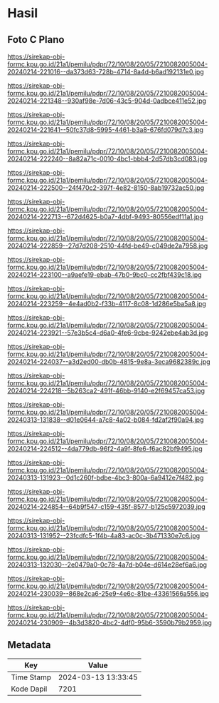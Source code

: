 # Hasil

## Foto C Plano

https://sirekap-obj-formc.kpu.go.id/21a1/pemilu/pdpr/72/10/08/20/05/7210082005004-20240214-221016--da373d63-728b-4714-8a4d-b6ad192131e0.jpg

https://sirekap-obj-formc.kpu.go.id/21a1/pemilu/pdpr/72/10/08/20/05/7210082005004-20240214-221348--930af98e-7d06-43c5-904d-0adbce411e52.jpg

https://sirekap-obj-formc.kpu.go.id/21a1/pemilu/pdpr/72/10/08/20/05/7210082005004-20240214-221641--50fc37d8-5995-4461-b3a8-676fd079d7c3.jpg

https://sirekap-obj-formc.kpu.go.id/21a1/pemilu/pdpr/72/10/08/20/05/7210082005004-20240214-222240--8a82a71c-0010-4bc1-bbb4-2d57db3cd083.jpg

https://sirekap-obj-formc.kpu.go.id/21a1/pemilu/pdpr/72/10/08/20/05/7210082005004-20240214-222500--24f470c2-397f-4e82-8150-8ab19732ac50.jpg

https://sirekap-obj-formc.kpu.go.id/21a1/pemilu/pdpr/72/10/08/20/05/7210082005004-20240214-222713--672d4625-b0a7-4dbf-9493-80556edf11a1.jpg

https://sirekap-obj-formc.kpu.go.id/21a1/pemilu/pdpr/72/10/08/20/05/7210082005004-20240214-222859--27d7d208-2510-44fd-be49-c049de2a7958.jpg

https://sirekap-obj-formc.kpu.go.id/21a1/pemilu/pdpr/72/10/08/20/05/7210082005004-20240214-223100--a9aefe19-ebab-47b0-9bc0-cc2fbf439c18.jpg

https://sirekap-obj-formc.kpu.go.id/21a1/pemilu/pdpr/72/10/08/20/05/7210082005004-20240214-223259--4e4ad0b2-f33b-4117-8c08-1d286e5ba5a8.jpg

https://sirekap-obj-formc.kpu.go.id/21a1/pemilu/pdpr/72/10/08/20/05/7210082005004-20240214-223921--57e3b5c4-d6a0-4fe6-9cbe-9242ebe4ab3d.jpg

https://sirekap-obj-formc.kpu.go.id/21a1/pemilu/pdpr/72/10/08/20/05/7210082005004-20240214-224037--a3d2ed00-db0b-4815-9e8a-3eca9682389c.jpg

https://sirekap-obj-formc.kpu.go.id/21a1/pemilu/pdpr/72/10/08/20/05/7210082005004-20240214-224218--5b263ca2-491f-46bb-9140-e2f69457ca53.jpg

https://sirekap-obj-formc.kpu.go.id/21a1/pemilu/pdpr/72/10/08/20/05/7210082005004-20240313-131838--d01e0644-a7c8-4a02-b084-fd2af2f90a94.jpg

https://sirekap-obj-formc.kpu.go.id/21a1/pemilu/pdpr/72/10/08/20/05/7210082005004-20240214-224512--4da779db-96f2-4a9f-8fe6-f6ac82bf9495.jpg

https://sirekap-obj-formc.kpu.go.id/21a1/pemilu/pdpr/72/10/08/20/05/7210082005004-20240313-131923--0d1c260f-bdbe-4bc3-800a-6a9412e7f482.jpg

https://sirekap-obj-formc.kpu.go.id/21a1/pemilu/pdpr/72/10/08/20/05/7210082005004-20240214-224854--64b9f547-c159-435f-8577-b125c5972039.jpg

https://sirekap-obj-formc.kpu.go.id/21a1/pemilu/pdpr/72/10/08/20/05/7210082005004-20240313-131952--23fcdfc5-1f4b-4a83-ac0c-3b471330e7c6.jpg

https://sirekap-obj-formc.kpu.go.id/21a1/pemilu/pdpr/72/10/08/20/05/7210082005004-20240313-132030--2e0479a0-0c78-4a7d-b04e-d614e28ef6a6.jpg

https://sirekap-obj-formc.kpu.go.id/21a1/pemilu/pdpr/72/10/08/20/05/7210082005004-20240214-230039--868e2ca6-25e9-4e6c-81be-43361566a556.jpg

https://sirekap-obj-formc.kpu.go.id/21a1/pemilu/pdpr/72/10/08/20/05/7210082005004-20240214-230909--4b3d3820-4bc2-4df0-95b6-3590b79b2959.jpg


## Metadata

| Key        | Value               |
| ---------- | ------------------- |
| Time Stamp | 2024-03-13 13:33:45 |
| Kode Dapil | 7201                |



